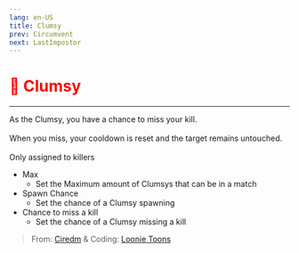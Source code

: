 ```yaml
---
lang: en-US
title: Clumsy
prev: Circumvent
next: LastImpostor
---
```


# <font color="red">🤕 <b>Clumsy</b></font> <Badge text="Impostor" type="tip" vertical="middle"/>
---

As the Clumsy, you have a chance to miss your kill.<br><br>
When you miss, your cooldown is reset and the target remains untouched.<br><br>
Only assigned to killers
* Max
  * Set the Maximum amount of Clumsys that can be in a match
* Spawn Chance
  * Set the chance of a Clumsy spawning
* Chance to miss a kill
  * Set the chance of a Clumsy missing a kill

> From: [Ciredm](#) & Coding: [Loonie Toons](https://github.com/Loonie-Toons)